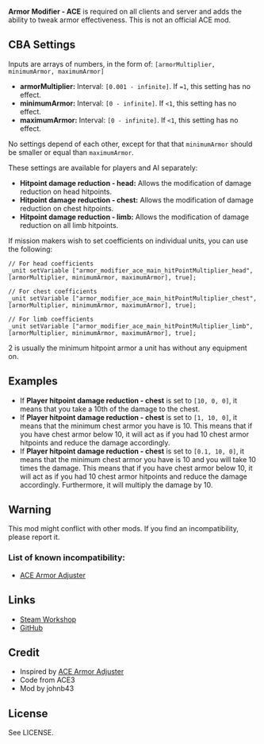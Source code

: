 **Armor Modifier - ACE** is required on all clients and server and adds the ability to tweak armor effectiveness. This is not an official ACE mod.

<h2>CBA Settings</h2>

Inputs are arrays of numbers, in the form of: `[armorMultiplier, minimumArmor, maximumArmor]`
* **armorMultiplier:** Interval: `[0.001 - infinite]`. If `=1`, this setting has no effect.
* **minimumArmor:** Interval: `[0 - infinite]`. If `<1`, this setting has no effect.
* **maximumArmor:** Interval: `[0 - infinite]`. If `<1`, this setting has no effect.

No settings depend of each other, except for that that `minimumArmor` should be smaller or equal than `maximumArmor`.

These settings are available for players and AI separately:
* **Hitpoint damage reduction - head:** Allows the modification of damage reduction on head hitpoints.
* **Hitpoint damage reduction - chest:** Allows the modification of damage reduction on chest hitpoints.
* **Hitpoint damage reduction - limb:** Allows the modification of damage reduction on all limb hitpoints.

If mission makers wish to set coefficients on individual units, you can use the following:
```sqf
// For head coefficients
_unit setVariable ["armor_modifier_ace_main_hitPointMultiplier_head", [armorMultiplier, minimumArmor, maximumArmor], true];

// For chest coefficients
_unit setVariable ["armor_modifier_ace_main_hitPointMultiplier_chest", [armorMultiplier, minimumArmor, maximumArmor], true];

// For limb coefficients
_unit setVariable ["armor_modifier_ace_main_hitPointMultiplier_limb", [armorMultiplier, minimumArmor, maximumArmor], true];
```

2 is usually the minimum hitpoint armor a unit has without any equipment on.

<h2>Examples</h2>

* If **Player hitpoint damage reduction - chest** is set to `[10, 0, 0]`, it means that you take a 10th of the damage to the chest.
* If **Player hitpoint damage reduction - chest** is set to `[1, 10, 0]`, it means that the minimum chest armor you have is 10. This means that if you have chest armor below 10, it will act as if you had 10 chest armor hitpoints and reduce the damage accordingly.
* If **Player hitpoint damage reduction - chest** is set to `[0.1, 10, 0]`, it means that the minimum chest armor you have is 10 and you will take 10 times the damage. This means that if you have chest armor below 10, it will act as if you had 10 chest armor hitpoints and reduce the damage accordingly. Furthermore, it will multiply the damage by 10.

<h2>Warning</h2>
This mod might conflict with other mods. If you find an incompatibility, please report it.

<h3>List of known incompatibility:</h3>

* [ACE Armor Adjuster](https://steamcommunity.com/sharedfiles/filedetails/?id=2849354160)

<h2>Links</h2>

* [Steam Workshop](https://steamcommunity.com/sharedfiles/filedetails/?id=2930736286)
* [GitHub](https://github.com/johnb432/Armor-Modifier-ACE)

<h2>Credit</h2>

* Inspired by [ACE Armor Adjuster](https://steamcommunity.com/sharedfiles/filedetails/?id=2849354160)
* Code from ACE3
* Mod by johnb43

<h2>License</h2>

See LICENSE.
